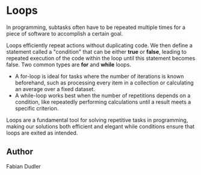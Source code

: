 # Loops

In programming, subtasks often have to be repeated multiple times for a piece of software to accomplish a certain goal.

Loops efficiently repeat actions without duplicating code. 
We then define a statement called a "condition" that can be either **true** or **false**, leading to repeated execution of the code within the loop until this statement becomes false.
Two common types are **for** and **while** loops.

- A for-loop is ideal for tasks where the number of iterations is known beforehand, such as processing every item in a collection or calculating an average over a fixed dataset.
- A while-loop works best when the number of repetitions depends on a condition, like repeatedly performing calculations until a result meets a specific criterion.

Loops are a fundamental tool for solving repetitive tasks in programming, making our solutions both efficient and elegant while conditions ensure that loops are exited as intended.

## Author

Fabian Dudler
